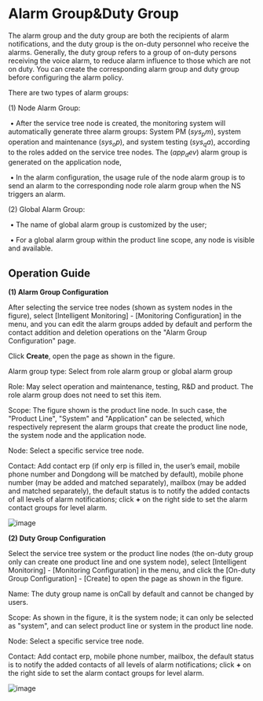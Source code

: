 # Alarm Group&Duty Group

The alarm group and the duty group are both the recipients of alarm notifications, and the duty group is the on-duty personnel who receive the alarms. Generally, the duty group refers to a group of on-duty persons receiving the voice alarm, to reduce alarm influence to those which are not on duty. You can create the corresponding alarm group and duty group before configuring the alarm policy.

There are two types of alarm groups:

(1) Node Alarm Group:

​    •   After the service tree node is created, the monitoring system will automatically generate three alarm groups: System PM ($sys_pm$), system operation and maintenance ($sys_op$), and system testing ($sys_qa$), according to the roles added on the service tree nodes. The ($app_dev$) alarm group is generated on the application node,

​    •   In the alarm configuration, the usage rule of the node alarm group is to send an alarm to the corresponding node role alarm group when the NS triggers an alarm.

(2) Global Alarm Group:

​    •   The name of global alarm group is customized by the user;

​    •   For a global alarm group within the product line scope, any node is visible and available.

## Operation Guide

**(1) Alarm Group Configuration**

After selecting the service tree nodes (shown as system nodes in the figure), select [Intelligent Monitoring] - [Monitoring Configuration] in the menu, and you can edit the alarm groups added by default and perform the contact addition and deletion operations on the "Alarm Group Configuration" page.

Click **Create**, open the page as shown in the figure.

Alarm group type: Select from role alarm group or global alarm group

Role: May select operation and maintenance, testing, R&D and product. The role alarm group does not need to set this item.

Scope: The figure shown is the product line node. In such case, the "Product Line", "System" and "Application" can be selected, which respectively represent the alarm groups that create the product line node, the system node and the application node.

Node: Select a specific service tree node.

Contact: Add contact erp (if only erp is filled in, the user’s email, mobile phone number and Dongdong will be matched by default), mobile phone number (may be added and matched separately), mailbox (may be added and matched separately), the default status is to notify the added contacts of all levels of alarm notifications; click **+** on the right side to set the alarm contact groups for level alarm.

![image](https://github.com/jdcloudcom/cn/blob/DevOps-guhezhu1/image/DevOps/Operation-Guide45.jpg)

**(2) Duty Group Configuration**

Select the service tree system or the product line nodes (the on-duty group only can create one product line and one system node), select [Intelligent Monitoring] - [Monitoring Configuration] in the menu, and click the [On-duty Group Configuration] - [Create] to open the page as shown in the figure.

Name: The duty group name is onCall by default and cannot be changed by users.

Scope: As shown in the figure, it is the system node; it can only be selected as "system", and can select product line or system in the product line node.

Node: Select a specific service tree node.

Contact: Add contact erp, mobile phone number, mailbox, the default status is to notify the added contacts of all levels of alarm notifications; click **+** on the right side to set the alarm contact groups for level alarm.

![image](https://github.com/jdcloudcom/cn/blob/DevOps-guhezhu1/image/DevOps/Operation-Guide46.jpg)
